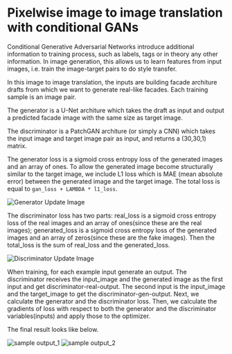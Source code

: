 # Pixelwise image to image translation with conditional GANs

Conditional Generative Adversarial Networks introduce additional information to training process, such as labels, tags or in theory any other information. In image generation, this allows us to learn features from input images, i.e. train the image-target pairs to do style transfer.

In this image to image translation, the inputs are building facade architure drafts from which we want to generate real-like facades. Each training sample is an image pair.

The generator is a U-Net architure which takes the draft as input and output a predicted facade image with the same size as target image.

The discriminator is a PatchGAN architure (or simply a CNN) which takes the input image and target image pair as input, and returns a (30,30,1) matrix.

The generator loss is a sigmoid cross entropy loss of the generated images and an array of ones. To allow the generated image become structurally similar to the target image, we include L1 loss which is MAE (mean absolute error) between the generated image and the target image. The total loss is equal to ```gan_loss + LAMBDA * l1_loss```.

![Generator Update Image](https://github.com/tensorflow/docs/blob/master/site/en/tutorials/generative/images/gen.png?raw=1)

The discriminator loss has two parts: real_loss is a sigmoid cross entropy loss of the real images and an array of ones(since these are the real images); generated_loss is a sigmoid cross entropy loss of the generated images and an array of zeros(since these are the fake images). Then the total_loss is the sum of real_loss and the generated_loss.

![Discriminator Update Image](https://github.com/tensorflow/docs/blob/master/site/en/tutorials/generative/images/dis.png?raw=1)

When training, for each example input generate an output. The discriminator receives the input_image and the generated image as the first input and get discriminator-real-output. The second input is the input_image and the target_image to get the discriminator-gen-output. Next, we calculate the generator and the discriminator loss. Then, we calculate the gradients of loss with respect to both the generator and the discriminator variables(inputs) and apply those to the optimizer.

The final result looks like below.

![sample output_1](https://www.tensorflow.org/images/gan/pix2pix_1.png)
![sample output_2](https://www.tensorflow.org/images/gan/pix2pix_2.png)



